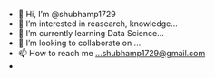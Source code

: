 - 👋 Hi, I’m @shubhamp1729
- 👀 I’m interested in reasearch, knowledge...
- 🌱 I’m currently learning Data Science...
- 💞️ I’m looking to collaborate on ...
- 📫 How to reach me ...shubhamp1729@gmail.com
- 

<!---
shubhamp1729/shubhamp1729 is a ✨ special ✨ repository because its `README.md` (this file) appears on your GitHub profile.
You can click the Preview link to take a look at your changes.
--->
